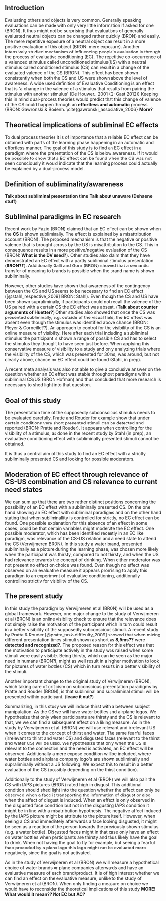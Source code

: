 ## Introduction

Evaluating others and objects is very common. Generally speaking evaluations can be made with only very little information if asked for one (BRON). It thus might not be surprising that evaluations of generally evaluated neutral objects can be changed rather quickly (BRON) and easily. The mere repetitive exposure of a neutral object can result in a more positive evaluation of this object (BRON: mere exposure). Another intensively studied mechanism of influencing people's evaluation is through the process of evaluative conditioning (EC). The repetitive co-occurrence of a valenced stimulus called unconditioned stimulus(US) with a neutral stimulus called conditioned stimulus (CS) can result in a change of the evaluated valence of the CS (BRON). This effect has been shown consistently when both the CS and US were shown above the level of awareness. A wide used definition of Evaluative Conditioning is an effect that is 'a change in the valence of a stimulus that results from pairing the stimulus with another stimulus' (De Houwer.. 2001 (Q: Gast 2012))
Keeping this in mind dual-process theories would predict that this change of valence of the CS could happen through an __effortless and automatic__ process (BRON: Gawronski & Bodenh. \cite{gawronski_associative_2006} __More?__

## Theoretical implications of subliminal EC effects
To dual process theories it is of importance that a reliable EC effect can be obtained with parts of the learning phase happening in an automatic and effortless manner. The goal of this study is to find an EC effect in a paradigm where the presentation of the CS is below awareness. If it would be possible to show that a EC effect can be found when the CS was not seen consciously it would indicate that the learning process could actually be explained by a dual-process model.

## Definition of subliminality/awareness

__Talk about subliminal presentation time__
__Talk about unaware (Dehaene stuff)__

## Subliminal paradigms in EC research

Recent work by Fazio (BRON) claimed that an EC effect can be shown when the __CS__ is shown subliminally. The effect is explained by a misattribution account (BRON). The proposed mechanism is that the negative or positive valence that is brought across by the US is misattribution to the CS. This in consequence results in a more positive/negative evaluation of the CS (BRON: __What is the DV used?__). Other studies also claim that they have demonstrated an EC effect with a  partly subliminal stimulus presentation (__BRON??__). Additionally Galli and Gorn (BRON) showed that a semantic transfer of meaning to brands is possible when the brand name is shown subliminally. 

However, other studies have shown that awareness of the contingency between the CS and US seems to be necessary to find an EC effect ([@stahl_respective_2009] BRON: Stahl). Even though the CS and US have been shown supraliminally, if participants could not recall the valence of the US paired with a certain CS the EC effect was absent. (__Talk about counter arguments of Huetter?__)
Other studies also showed that once the CS was presented subliminally, e.g. outside of the visual field, the EC effect was absent even though the stimulus was identified above chance (BRON: Pleyer & Corneille??). 
An approach to control for the visibility of the CS is an online measure of visibility. Here after each trial including a subliminal stimulus the participant is shown a range of possible CS and has to select the stimulus they thought to have seen just before. When applying this conservative measure of visibility to a study and only analyzing trials where the visibility of the CS, which was presented for 30ms, was around, but not clearly above, chance no EC effect could be found (Stahl, in prep).


A recent meta analysis was also not able to give a conclusive answer on the question whether an EC effect was stable throughout paradigms with a subliminal CS/US (BRON Hofman) and thus concluded that more research is necessary to shed light into that question. 

## Goal of this study

The presentation time of the supposedly subconscious stimulus needs to be evaluated carefully. Pratte and Rouder for example show that under certain conditions very short presented stimuli can be detected and reported (BRON: Pratte and Rouder). It appears when controlling for the visibility of a stimulus, as done in the  recent study by Stahl (in prep), an evaluative conditioning effect with subliminally presented stimuli cannot be obtained.

It is thus a central aim of this study to find an EC effect with a strictly subliminally presented CS and looking for possible moderators. 

## Moderation of EC effect through relevance of CS-US combination and CS relevance to current need states

We can sum up that there are two rather distinct positions concerning the possibility of an EC effect with a subliminally presented CS. On the one hand showing an EC effect with subliminal paradigms and on the other hand stating that when subliminallity is controlled for strictly, no EC effect can be found. One possible explanation for this absence of an effect in some cases, could be that certain variables might moderate the EC effect.
One possible moderator, which has been identified recently in an EC like paradigm, was relevance of the CS-US relation and a need state to attend the CS (Verwijmeren BRON). In this study a water brand, presented subliminally as a picture during the learning phase, was chosen more likely when the participant was thirsty, compared to not thirsty, and when the US had relevance towards the concept of drinking. When either moderator was not present no effect on choice was found. Even though no effect was observed on an evaluative measure it appears promising to apply this paradigm to an experiment of evaluative conditioning, additionally controlling strictly for visibility of the CS. 

## The present study

In this study the paradigm by Verwijmeren et al (BRON) will be used as a global framework. However, one major change to the study of Verwijmeren et al (BRON) is an online visibility check to ensure that the relevance does not simply raise the motivation of the participant which in turn could result in a better visibility of the supposedly subconscious stimuli. A recent study by Pratte & Rouder [@pratte_task-difficulty_2009] showed that when mixing different presentation times stimuli shown as short as __8,5ms??__ were __detected and recognized?__. The proposed reason for this effect was that the motivation to participate actively in the study was raised when some stimuli were easily visible. Being thirsty, which can be seen as the major need in humans (BRON?), might as well result in a higher motivation to look for pictures of water bottles (CS) which in turn results in a better visibility of the stimuli. 

Another important change to the original study of Verwijmeren (BRON), which taking care of criticism on subconscious presentation paradigms by Pratte and Rouder (BRON), is that subliminal and supraliminal stimuli will be presented within participant. (__leave it out?__)

Summarizing, in this study we will induce thirst with a between subject manipulation. As the CS we will have water bottles and airplane logos. 
We hypothesize that only when participants are thirsty and the CS is relevant to that, we we can find a subsequent effect on a liking measure. 
As in the study by Verwijmeren et al. (BRON) we will use relevant and irrelevant US when it comes to the concept of thirst and water. The same fearful faces (irrelevant to thirst and water CS) and disgusted faces (relevant to the thirst and water CS) will be used. We hypothesize that only when the US is relevant to the connection and the need is activated, an EC effect will be observed. Additionally a mere expose condition will be included, where water bottles and airplane company logo's are shown subliminally and supraliminally without a US following. We expect this to result in a better evaluation of the CS (possibly depending on the thirst condition). 

Additionally to the study of Verwijmeren et al (BRON) we will also pair the CS with IAPS pictures (BRON) rated high in disgust. This additional condition should shed light into the question whether the effect can only be observed when a face is transporting the information of disgust or also when the affect of disgust is induced. When an effect is only observed in the disgusted face condition but not in the disgusting IAPS condition it might be in line with a misatribution hypothesis. The negative affect induced by the IAPS picture might be attribute to the picture itself. However, when seeing a CS and immediately afterwards a face looking disgusted, it might be seen as a reaction of the person towards the previously shown stimulus (e.g. a water bottle).
Disgusted faces might in that case only have an effect on water bottles when participants are thirsty and thus likely have the goal to drink. When not having the goal to fly for example, but seeing a fearful face preceded by a plane logo this logo might not be evaluated more negatively, since the goal is not activated. 

As in the study of Verwijmeren et al (BRON) we will measure a hypothetical choice of water brands or plane companies afterwards and have an evaluative measure of each brand/product. It is of high interest whether we can find an effect on the evaluative measure, unlike to the study of Verwijmeren et al (BRON). When only finding a measure on choice we would have to reconsider the theoretical implications of this study __MORE! What would it mean?? Not EC but AC?__
